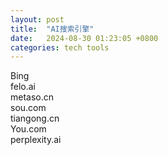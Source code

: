 ```yaml
---
layout: post
title:  "AI搜索引擎"
date:   2024-08-30 01:23:05 +0800
categories: tech tools
---  
```


Bing  
felo.ai  
metaso.cn  
sou.com  
tiangong.cn  
You.com  
perplexity.ai  